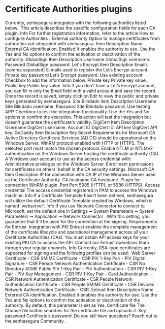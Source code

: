 # Certificate Authorities plugins 

Currently, senhasegura integrates with the following authorities listed below. 
This article describes the specific configuration fields for each CA plugin.
Info
For further registration information, refer to the article 
How to configure Authorities
.
External authority
Option to manage certificates from authorities not integrated with senhasegura.
Item
Description
Name
External CA identification.
Enabled
It enables the authority to use. Use the 
Yes
 and 
No
 options to confirm the activation or deactivation of the authority.
GlobalSign
Item
Description
Username
GlobalSign username.
Password
GlobalSign password.
Let's Encrypt
Item
Description
Emails (comma separated)
E-mails used to register the Let’s Encrypt account.
Private key password
Let’s Encrypt password.
Use existing account
Checkbox to add the information below.
Private key
Private key value.
Public key
Public key value.
Info
If you don't have a Let’s Encrypt account, you can fill in only the 
Email
 field with a valid account and save the record. Once the record is saved, simply click on 
Edit
 to view the public and private keys generated by senhasegura.
Site Blindado
Item
Description
Username
Site Blindado username.
Password
Site Blindado password.
Use testing API?
Checkbox to test the integration functionality. Use the 
Yes
 and 
No
options
 to confirm the execution. This action will test the integration but doesn't guarantee the certificate's validity.
DigiCert
Item
Description
Username
DigiCert username.
Account ID
DigiCert ID.
API key
DigiCert API key.
GoDaddy
Item
Description
Key
Secret
Requirements for Microsoft CA
Active Directory Certificate Services (AD CS) should be operational on the Windows Server.
WinRM protocol enabled with HTTP or HTTPS. The selected port must match the chosen protocol.
Enable NTLM or NTLMv2 authentication on the Windows Server hosting the certificate authority (CA).
A Windows user account to use as the access credential with:
Administrative privileges on the Windows Server.
Enrollment permissions for certificates on others' behalf in the CA security settings.
Microsoft CA
Item
Description
IP for connection with CA
IP of the Windows Server used as the Certificate Authority.
CA hostname
CA hostname.
Plugin for connection
WinRM plugin.
Port
Port 5985 (HTTP), or 5986 (HTTPS).
Access credential
The access credential registered in PAM to access the Windows machine.
Info
If a Certificate Template hasn’t been defined, senhasegura will utilize the default Certificate Template created by Windows, which is named 'webserver'.
Info
If you use Network Connector to connect to Microsoft, set the default one in 
Settings ➞ System Parameters ➞ System Parameters ➞ Application ➞ Network Connector
. With this setting, you guarantee that it'll be used for the connection at the signing.
Requirements for Entrust 
Integration with PKI Entrust enables the complete management of the certificate lifecycle and operational management across all your Certificate Authorities (CAs).
You must obtain API access keys for your existing PKI CA to access the API. Contact our Entrust operations team through your regular channels.
Info
Currently, RSA-type certificates are supported for signing and the following profiles can be used: 
Web Server Certificate - CSR
SMIME Certificate - CSR
PIV 1-Key Pair - PIV Digital Signature - CSR
Person Network Authentication Certificate - CSR No Directory
ACME Public
PIV 1-Key Pair - PIV Authentication - CSR
PIV 1-Key Pair - PIV Key Management - CSR
PIV 1-Key Pair - Card Authentication  - CSR
Network Authentication Certificate - CSR
People Network Authentication Certificate - CSR
People SMIME Certificate - CSR
Devices Network Authentication Certificate - CSR.
Entrust
Item
Description
Name
External CA identification.
Enabled
It enables the authority for use. Use the 
Yes
 and 
No
 options to confirm the activation or deactivation of the authority. By default, this parameter is set as Yes.
Certificate file
The 
Choose file
 button searches for the certificate file and uploads it.
Key password
Certificate’s password.
Do you still have questions? Reach out to the 
senhasegura Community
.